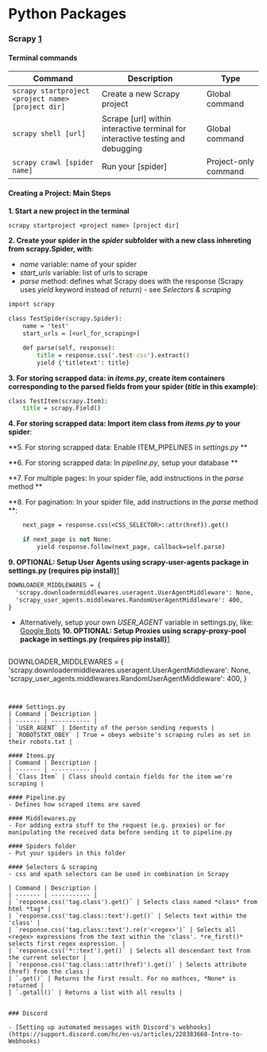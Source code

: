 
Python Packages
============


### Scrapy [1](https://www.youtube.com/playlist?list=PLhTjy8cBISEqkN-5Ku_kXG4QW33sxQo0t)

#### Terminal commands
| Command | Description | Type |
| ------- | ----------- | ----------- |
| `scrapy startproject <project name> [project dir] ` | Create a new Scrapy project | Global command |
| `scrapy shell [url]` | Scrape [url] within interactive terminal for interactive testing and debugging | Global command |
| `scrapy crawl [spider name]` | Run your [spider] | Project-only command |

#### Creating a Project: Main Steps
**1. Start a new project in the terminal**
  ```cmd
  scrapy startproject <project name> [project dir]
  ```
**2. Create your spider in the *spider* subfolder with a new class inhereting from scrapy.Spider, with**:
- *name* variable: name of your spider 
- *start_urls* variable: list of urls to scrape
- *parse* method: defines what Scrapy does with the response (Scrapy uses *yield* keyword instead of *return*) - see *Selectors & scraping*

```cmd
import scrapy

class TestSpider(scrapy.Spider):
    name = 'test'
    start_urls = [<url_for_scraping>]

    def parse(self, response):
        title = response.css('.test-css').extract()
        yield {'titletext': title}

```
**3. For storing scrapped data: in *items.py*, create item containers corresponding to the parsed fields from your spider (*title* in this example)**:

```cmd
class TestItem(scrapy.Item):
    title = scrapy.Field()
```
**4. For storing scrapped data: Import item class from *items.py* to your spider**:


**5. For storing scrapped data: Enable ITEM_PIPELINES in *settings.py* **

**6. For storing scrapped data: In *pipeline.py*, setup your database **

**7. For multiple pages: In your spider file, add instructions in the *parse* method **

**8. For pagination: In your spider file, add instructions in the *parse* method **:

```cmd
    next_page = response.css(<CSS_SELECTOR>::attr(href)).get()

    if next_page is not None:
        yield response.follow(next_page, callback=self.parse)
```

**9. OPTIONAL: Setup User Agents using scrapy-user-agents package in settings.py (requires pip install)**[1](https://pypi.org/project/scrapy-user-agents/)
  ```cmd
DOWNLOADER_MIDDLEWARES = {
    'scrapy.downloadermiddlewares.useragent.UserAgentMiddleware': None,
    'scrapy_user_agents.middlewares.RandomUserAgentMiddleware': 400,
}
  ```
- Alternatively, setup your own *USER_AGENT* variable in settings.py, like: [Google Bots](https://developers.whatismybrowser.com/useragents/explore/software_name/googlebot/)
**10. OPTIONAL: Setup Proxies using scrapy-proxy-pool package in settings.py (requires pip install)**[1](https://github.com/rejoiceinhope/scrapy-proxy-pool)
  ```cmd
DOWNLOADER_MIDDLEWARES = {
    'scrapy.downloadermiddlewares.useragent.UserAgentMiddleware': None,
    'scrapy_user_agents.middlewares.RandomUserAgentMiddleware': 400,
}
  ```


#### Settings.py
| Command | Description |
| ------- | ----------- |
| `USER_AGENT` | Identity of the person sending requests |
| `ROBOTSTXT_OBEY` | True = obeys website's scraping rules as set in their robots.txt |

#### Items.py
| Command | Description |
| ------- | ----------- |
| `Class Item` | Class should contain fields for the item we're scraping |

#### Pipeline.py
- Defines how scraped items are saved

#### Middlewares.py
- For adding extra stuff to the request (e.g. proxies) or for manipulating the received data before sending it to pipeline.py

#### Spiders folder
- Put your spiders in this folder

#### Selectors & scraping
- css and xpath selectors can be used in combination in Scrapy

| Command | Description |
| ------- | ----------- |
| `response.css('tag.class').get()` | Selects class named *class* from html *tag* |
| `response.css('tag.class::text').get()` | Selects text within the 'class' |
| `response.css('tag.class::text').re(r'<regex>')` | Selects all <regex> expressions from the text within the 'class'. *re_first()* selects first regex expression. |
| `response.css('*::text').get()` | Selects all descendant text from the current selector |
| `response.css('tag.class::attr(href)').get()` | Selects attribute (href) from the class |
| `.get()` | Returns the first result. For no mathces, *None* is returned |
| `.getall()` | Returns a list with all results |

  
 ### Discord

- [Setting up automated messages with Discord's webhooks](https://support.discord.com/hc/en-us/articles/228383668-Intro-to-Webhooks)
